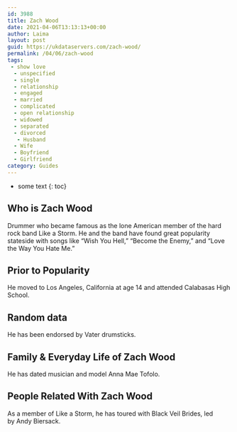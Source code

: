```yaml
---
id: 3988
title: Zach Wood
date: 2021-04-06T13:13:13+00:00
author: Laima
layout: post
guid: https://ukdataservers.com/zach-wood/
permalink: /04/06/zach-wood
tags:
 - show love
  - unspecified
  - single
  - relationship
  - engaged
  - married
  - complicated
  - open relationship
  - widowed
  - separated
  - divorced
   - Husband
  - Wife
  - Boyfriend
  - Girlfriend
category: Guides
---
```


* some text
{: toc}


## Who is Zach Wood
                  
                  
                  
Drummer who became famous as the lone American member of the hard rock band Like a Storm. He and the band have found great popularity stateside with songs like &#8220;Wish You Hell,&#8221; &#8220;Become the Enemy,&#8221; and &#8220;Love the Way You Hate Me.&#8221;
                  
              
            
              
            
                
                
                
## Prior to Popularity
                  
                  
                  
He moved to Los Angeles, California at age 14 and attended Calabasas High School.
                  
              
            
              
            
                
                
                
## Random data
                  
                  
                  
He has been endorsed by Vater drumsticks. 
                  
              
            
              
            
                
                
                
## Family & Everyday Life of Zach Wood
                  
                  
                  
He has dated musician and model Anna Mae Tofolo.
                  
              
            
              
            
                
                
                
## People Related With Zach Wood
                  
                  
                  
As a member of Like a Storm, he has toured with Black Veil Brides, led by Andy Biersack.
                  
              
            
              
            
                
              
            
              
              
            
            
              
            
          
          
          
